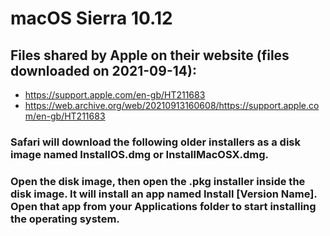 # macOS Sierra 10.12

## Files shared by Apple on their website (files downloaded on 2021-09-14):

- https://support.apple.com/en-gb/HT211683
- https://web.archive.org/web/20210913160608/https://support.apple.com/en-gb/HT211683

### Safari will download the following older installers as a disk image named InstallOS.dmg or InstallMacOSX.dmg. 
### Open the disk image, then open the .pkg installer inside the disk image. It will install an app named Install [Version Name]. Open that app from your Applications folder to start installing the operating system.
